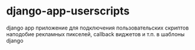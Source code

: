 # django-app-userscripts

django app приложение для подключения пользовательских скриптов наподобие рекламных пикселей, callback виджетов и т.п. в шаблоны django
